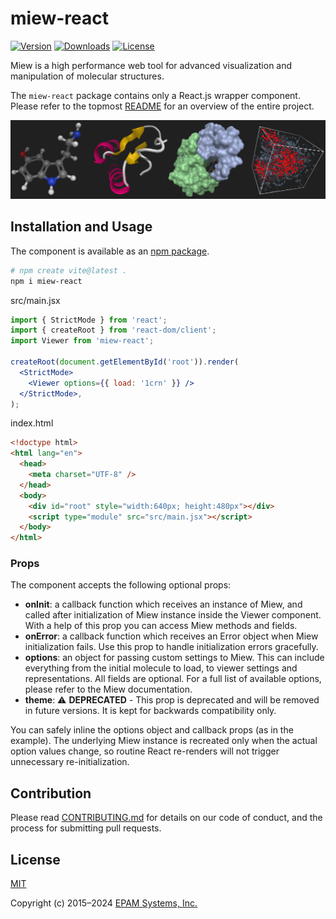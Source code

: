 # miew-react

[![Version](https://img.shields.io/npm/v/miew-react)](https://www.npmjs.com/package/miew-react?activeTab=versions)
[![Downloads](https://img.shields.io/npm/dm/miew-react)](https://www.npmjs.com/package/miew-react?activeTab=versions)
[![License](https://img.shields.io/badge/license-MIT-green)](./LICENSE.md)

Miew is a high performance web tool for advanced visualization and manipulation
of molecular structures.

The `miew-react` package contains only a React.js wrapper component.
Please refer to the topmost [README][] for an overview of the entire project.

[README]: https://github.com/epam/miew#readme

![Screenshot](README.png)

## Installation and Usage

The component is available as an [npm package](https://www.npmjs.com/package/miew-react).

```sh
# npm create vite@latest .
npm i miew-react
```

src/main.jsx

```jsx
import { StrictMode } from 'react';
import { createRoot } from 'react-dom/client';
import Viewer from 'miew-react';

createRoot(document.getElementById('root')).render(
  <StrictMode>
    <Viewer options={{ load: '1crn' }} />
  </StrictMode>,
);
```

index.html

```html
<!doctype html>
<html lang="en">
  <head>
    <meta charset="UTF-8" />
  </head>
  <body>
    <div id="root" style="width:640px; height:480px"></div>
    <script type="module" src="src/main.jsx"></script>
  </body>
</html>
```

### Props

The component accepts the following optional props:

- **onInit**: a callback function which receives an instance of Miew, and called after initialization of Miew instance inside the Viewer component. With a help of this prop you can access Miew methods and fields.
- **onError**: a callback function which receives an Error object when Miew initialization fails. Use this prop to handle initialization errors gracefully.
- **options**: an object for passing custom settings to Miew. This can include everything from the initial molecule to load, to viewer settings and representations. All fields are optional. For a full list of available options, please refer to the Miew documentation.
- **theme**: ⚠️ **DEPRECATED** - This prop is deprecated and will be removed in future versions. It is kept for backwards compatibility only.

You can safely inline the options object and callback props (as in the example). The underlying Miew instance is recreated only when the actual option values change, so routine React re-renders will not trigger unnecessary re-initialization.

## Contribution

Please read [CONTRIBUTING.md](../../CONTRIBUTING.md) for details on our code of conduct, and the process for submitting pull requests.

## License

[MIT](LICENSE.md)

Copyright (c) 2015–2024 [EPAM Systems, Inc.](https://www.epam.com/)
